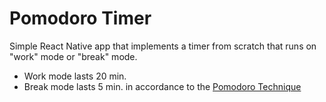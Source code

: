 # Pomodoro Timer

Simple React Native app that implements a timer from scratch that runs on "work" mode or "break" mode.
* Work mode lasts 20 min.
* Break mode lasts 5 min.
in accordance to the [Pomodoro Technique](https://en.wikipedia.org/wiki/Pomodoro_Technique)
